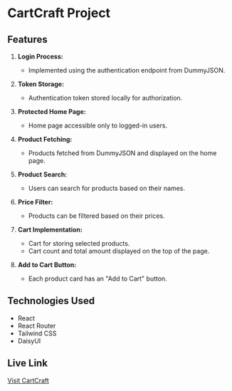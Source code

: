 # CartCraft Project

## Features

1. **Login Process:**

   - Implemented using the authentication endpoint from DummyJSON.

2. **Token Storage:**

   - Authentication token stored locally for authorization.

3. **Protected Home Page:**

   - Home page accessible only to logged-in users.

4. **Product Fetching:**

   - Products fetched from DummyJSON and displayed on the home page.

5. **Product Search:**

   - Users can search for products based on their names.

6. **Price Filter:**

   - Products can be filtered based on their prices.

7. **Cart Implementation:**

   - Cart for storing selected products.
   - Cart count and total amount displayed on the top of the page.

8. **Add to Cart Button:**
   - Each product card has an "Add to Cart" button.

## Technologies Used

- React
- React Router
- Tailwind CSS
- DaisyUI

## Live Link

[Visit CartCraft](https://cart-craft.vercel.app/)
